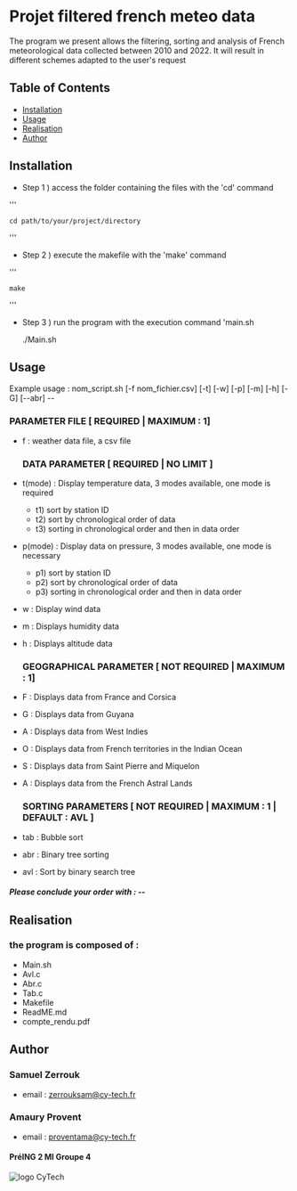 # Projet filtered french meteo data

The program we present allows the filtering, sorting and analysis of French meteorological data collected between 2010 and 2022.
It will result in different schemes adapted to the user's request

## Table of Contents

- [Installation](#installation)
- [Usage](#usage)
- [Realisation](#Realisation)
- [Author](#author)

## Installation


- Step 1 )  access the folder containing the files with the 'cd' command

''' 

    cd path/to/your/project/directory

'''

- Step 2 )  execute the makefile with the 'make' command

''' 

    make

'''

- Step 3 )  run the program with the execution command 'main.sh


    ./Main.sh


## Usage

Example usage : nom_script.sh [-f nom_fichier.csv] [-t<mode>] [-w] [-p<mode>] [-m] [-h] [-G] [--abr] --

  ###  PARAMETER FILE [ REQUIRED | MAXIMUM : 1]
- f : weather data file, a csv file

  ###  DATA PARAMETER [ REQUIRED | NO LIMIT ]
- t(mode) : Display temperature data, 3 modes available, one mode is required
    - t1) sort by station ID
    - t2) sort by chronological order of data
    - t3) sorting in chronological order and then in data order
- p(mode) : Display data on pressure, 3 modes available, one mode is necessary
    - p1) sort by station ID
    - p2) sort by chronological order of data
    - p3) sorting in chronological order and then in data order
- w : Display wind data
- m : Displays humidity data
- h : Displays altitude data

  ###  GEOGRAPHICAL PARAMETER [ NOT REQUIRED | MAXIMUM : 1]
- F : Displays data from France and Corsica
- G : Displays data from Guyana
- A : Displays data from West Indies
- O : Displays data from French territories in the Indian Ocean
- S : Displays data from Saint Pierre and Miquelon
- A : Displays data from the French Astral Lands

  ###  SORTING PARAMETERS [ NOT REQUIRED | MAXIMUM : 1 | DEFAULT : AVL ]
- tab : Bubble sort
- abr : Binary tree sorting
- avl : Sort by binary search tree
 
##### Please conclude your order with : --

## Realisation

### the program is composed of :
- Main.sh
- Avl.c
- Abr.c
- Tab.c
- Makefile
- ReadME.md
- compte_rendu.pdf

## Author

### Samuel Zerrouk
- email : zerrouksam@cy-tech.fr

### Amaury Provent 
- email : proventama@cy-tech.fr

#### PréING 2 MI Groupe 4

![logo CyTech](https://upload.wikimedia.org/wikipedia/commons/4/4a/CY_Tech.png)



